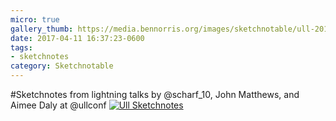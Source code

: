 ```yaml
---
micro: true
gallery_thumb: https://media.bennorris.org/images/sketchnotable/ull-2017/ull-2017-sketchnotes-16.jpg
date: 2017-04-11 16:37:23-0600
tags:
- sketchnotes
category: Sketchnotable
---
```


#Sketchnotes from lightning talks by @scharf_10, John Matthews, and Aimee Daly at @ullconf [![Ull Sketchnotes](https://media.bennorris.org/images/sketchnotable/ull-2017/ull-2017-sketchnotes-16.jpg)](https://media.bennorris.org/images/sketchnotable/ull-2017/ull-2017-sketchnotes-16.jpg)